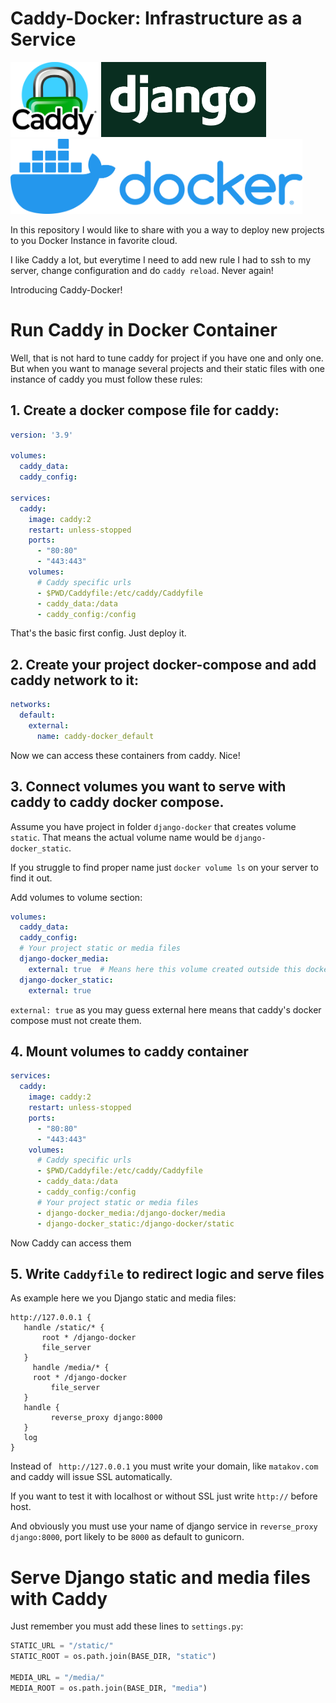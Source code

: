 # Caddy-Docker: Infrastructure as a Service

<img src="https://raw.githubusercontent.com/matacoder/caddy-docker/master/img/caddy.png" height="120"> <img src="https://raw.githubusercontent.com/matacoder/caddy-docker/master/img/django.png" height="120"> <img src="https://raw.githubusercontent.com/matacoder/caddy-docker/master/img/docker.webp" height="120"> 

In this repository I would like to share with you a way to deploy new projects to you Docker Instance in favorite cloud.

I like Caddy a lot, but everytime I need to add new rule I had to ssh to my server, change configuration and do `caddy reload`. Never again!

Introducing Caddy-Docker!

# Run Caddy in Docker Container

Well, that is not hard to tune caddy for project if you have one and only one. But when you want to manage several projects and their static files with one instance of caddy you must follow these rules:

## 1. Create a docker compose file for caddy:

```yaml
version: '3.9'

volumes:
  caddy_data:
  caddy_config:

services:
  caddy:
    image: caddy:2
    restart: unless-stopped
    ports:
      - "80:80"
      - "443:443"
    volumes:
      # Caddy specific urls
      - $PWD/Caddyfile:/etc/caddy/Caddyfile
      - caddy_data:/data
      - caddy_config:/config
```

That's the basic first config. Just deploy it.

## 2. Create your project docker-compose and add caddy network to it:

```yaml
networks:
  default:
    external:
      name: caddy-docker_default
```
Now we can access these containers from caddy. Nice!

## 3. Connect volumes you want to serve with caddy to caddy docker compose.

Assume you have project in folder `django-docker` that creates volume `static`. That means the actual volume name would be `django-docker_static`.

If you struggle to find proper name just `docker volume ls` on your server to find it out.

Add volumes to volume section:

```yaml
volumes:
  caddy_data:
  caddy_config:
  # Your project static or media files
  django-docker_media:
    external: true  # Means here this volume created outside this docker compose
  django-docker_static:
    external: true
 ```
 
 `external: true` as you may guess external here means that caddy's docker compose must not create them.
 
 ## 4. Mount volumes to caddy container

```yaml
services:
  caddy:
    image: caddy:2
    restart: unless-stopped
    ports:
      - "80:80"
      - "443:443"
    volumes:
      # Caddy specific urls
      - $PWD/Caddyfile:/etc/caddy/Caddyfile
      - caddy_data:/data
      - caddy_config:/config
      # Your project static or media files
      - django-docker_media:/django-docker/media
      - django-docker_static:/django-docker/static
 ```
 
 Now Caddy can access them
 
 ## 5. Write `Caddyfile` to redirect logic and serve files

As example here we you Django static and media files:

 ```
http://127.0.0.1 {
    handle /static/* {
		root * /django-docker
        file_server
    }
      handle /media/* {
      root * /django-docker
          file_server
    }
    handle {
          reverse_proxy django:8000
    }
    log
}
```
 
 Instead of ` http://127.0.0.1` you must write your domain, like `matakov.com` and caddy will issue SSL automatically.
 
 If you want to test it with localhost or without SSL just write `http://` before host.
 
 And obviously you must use your name of django service in `reverse_proxy django:8000`, port likely to be `8000` as default to gunicorn.
 
 # Serve Django static and media files with Caddy
 
 Just remember you must add these lines to `settings.py`:
 
 ```python
STATIC_URL = "/static/"
STATIC_ROOT = os.path.join(BASE_DIR, "static")

MEDIA_URL = "/media/"
MEDIA_ROOT = os.path.join(BASE_DIR, "media")
```
 
 
 
 
 
 
